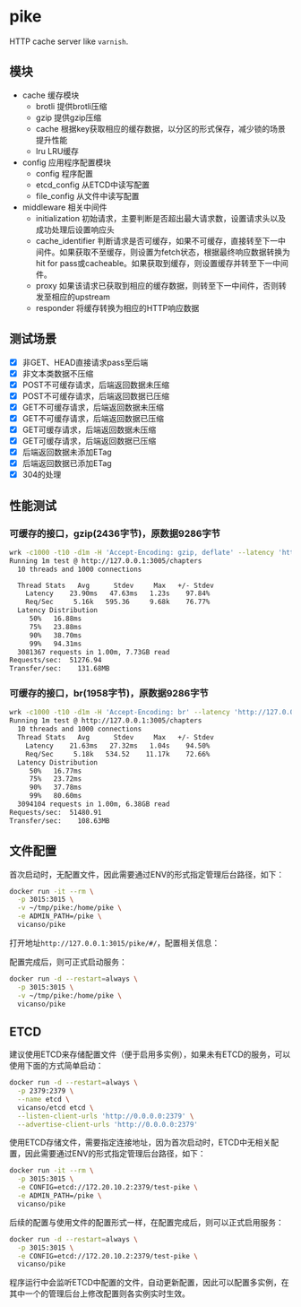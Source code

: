 # pike

HTTP cache server like `varnish`.


## 模块

- cache 缓存模块
  - brotli 提供brotli压缩
  - gzip 提供gzip压缩
  - cache 根据key获取相应的缓存数据，以分区的形式保存，减少锁的场景提升性能
  - lru LRU缓存
- config 应用程序配置模块
  - config 程序配置
  - etcd_config 从ETCD中读写配置
  - file_config 从文件中读写配置
- middleware 相关中间件
  - initialization 初始请求，主要判断是否超出最大请求数，设置请求头以及成功处理后设置响应头
  - cache_identifier 判断请求是否可缓存，如果不可缓存，直接转至下一中间件。如果获取不至缓存，则设置为fetch状态，根据最终响应数据转换为hit for pass或cacheable。如果获取到缓存，则设置缓存并转至下一中间件。
  - proxy 如果该请求已获取到相应的缓存数据，则转至下一中间件，否则转发至相应的upstream
  - responder 将缓存转换为相应的HTTP响应数据

## 测试场景

- [x] 非GET、HEAD直接请求pass至后端
- [x] 非文本类数据不压缩
- [x] POST不可缓存请求，后端返回数据未压缩
- [x] POST不可缓存请求，后端返回数据已压缩
- [x] GET不可缓存请求，后端返回数据未压缩
- [x] GET不可缓存请求，后端返回数据已压缩
- [x] GET可缓存请求，后端返回数据未压缩
- [x] GET可缓存请求，后端返回数据已压缩
- [x] 后端返回数据未添加ETag
- [x] 后端返回数据已添加ETag
- [x] 304的处理

## 性能测试


### 可缓存的接口，gzip(2436字节)，原数据9286字节

```bash
wrk -c1000 -t10 -d1m -H 'Accept-Encoding: gzip, deflate' --latency 'http://127.0.0.1:3005/chapters'
Running 1m test @ http://127.0.0.1:3005/chapters
  10 threads and 1000 connections

  Thread Stats   Avg      Stdev     Max   +/- Stdev
    Latency    23.90ms   47.63ms   1.23s    97.84%
    Req/Sec     5.16k   595.36     9.68k    76.77%
  Latency Distribution
     50%   16.88ms
     75%   23.88ms
     90%   38.70ms
     99%   94.31ms
  3081367 requests in 1.00m, 7.73GB read
Requests/sec:  51276.94
Transfer/sec:    131.68MB
```

### 可缓存的接口，br(1958字节)，原数据9286字节

```bash
wrk -c1000 -t10 -d1m -H 'Accept-Encoding: br' --latency 'http://127.0.0.1:3005/chapters'
Running 1m test @ http://127.0.0.1:3005/chapters
  10 threads and 1000 connections
  Thread Stats   Avg      Stdev     Max   +/- Stdev
    Latency    21.63ms   27.32ms   1.04s    94.50%
    Req/Sec     5.18k   534.52    11.17k    72.66%
  Latency Distribution
     50%   16.77ms
     75%   23.72ms
     90%   37.78ms
     99%   80.60ms
  3094104 requests in 1.00m, 6.38GB read
Requests/sec:  51480.91
Transfer/sec:    108.63MB
```

## 文件配置

首次启动时，无配置文件，因此需要通过ENV的形式指定管理后台路径，如下：

```bash
docker run -it --rm \
  -p 3015:3015 \
  -v ~/tmp/pike:/home/pike \
  -e ADMIN_PATH=/pike \
  vicanso/pike
```

打开地址`http://127.0.0.1:3015/pike/#/`，配置相关信息：


配置完成后，则可正式启动服务：

```bash
docker run -d --restart=always \
  -p 3015:3015 \
  -v ~/tmp/pike:/home/pike \
  vicanso/pike
```

## ETCD

建议使用ETCD来存储配置文件（便于启用多实例），如果未有ETCD的服务，可以使用下面的方式简单启动：

```bash
docker run -d --restart=always \
  -p 2379:2379 \
  --name etcd \
  vicanso/etcd etcd \
  --listen-client-urls 'http://0.0.0.0:2379' \
  --advertise-client-urls 'http://0.0.0.0:2379'
```

使用ETCD存储文件，需要指定连接地址，因为首次启动时，ETCD中无相关配置，因此需要通过ENV的形式指定管理后台路径，如下：

```bash
docker run -it --rm \
  -p 3015:3015 \
  -e CONFIG=etcd://172.20.10.2:2379/test-pike \
  -e ADMIN_PATH=/pike \
  vicanso/pike
```

后续的配置与使用文件的配置形式一样，在配置完成后，则可以正式启用服务：

```bash
docker run -d --restart=always \
  -p 3015:3015 \
  -e CONFIG=etcd://172.20.10.2:2379/test-pike \
  vicanso/pike
```

程序运行中会监听ETCD中配置的文件，自动更新配置，因此可以配置多实例，在其中一个的管理后台上修改配置则各实例实时生效。

